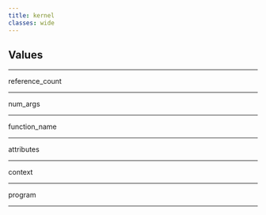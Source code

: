 ```yaml
---
title: kernel
classes: wide
---
```


## Values

---

reference_count

---

num_args

---

function_name

---

attributes

---

context

---

program

---
